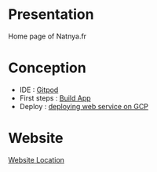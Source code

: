 # Presentation
Home page of Natnya.fr

# Conception

- IDE : [Gitpod](https://ygally-natnyahome-svsjgo67ijg.ws-eu102.gitpod.io)
- First steps : [Build App](https://cloud.google.com/appengine/docs/standard/nodejs/building-app)
- Deploy : [deploying web service on GCP](https://cloud.google.com/appengine/docs/standard/nodejs/building-app/deploying-web-service)

# Website

[Website Location](https://www.natnya.fr)
